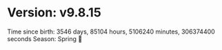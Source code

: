 # Version: v9.8.15
Time since birth: 3546 days, 85104 hours, 5106240 minutes, 306374400 seconds
Season: Spring 🌸
